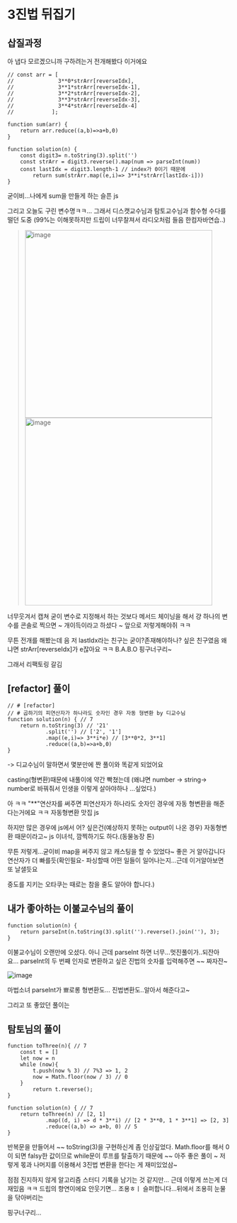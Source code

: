 # 3진법 뒤집기

## 삽질과정
아 냅다 모르겠으니까 구하려는거 전개해봤다 이거에요
```
// const arr = [
//              3**0*strArr[reverseIdx],
//              3**1*strArr[reverseIdx-1],
//              3**2*strArr[reverseIdx-2],
//              3**3*strArr[reverseIdx-3],
//              3**4*strArr[reverseIdx-4]
//            ];

function sum(arr) {
    return arr.reduce((a,b)=>a+b,0)
}

function solution(n) {
    const digit3= n.toString(3).split('')
    const strArr = digit3.reverse().map(num => parseInt(num))
    const lastIdx = digit3.length-1 // index가 0이기 때문에
        return sum(strArr.map((e,i)=> 3**i*strArr[lastIdx-i]))
}
```


굳이비...나에게 sum을 만들게 하는 슬픈 js

그리고 오늘도 구린 변수명ㅋㅋ... 그래서 디스캣교수님과 탐토교수님과 함수형 수다를 떨던 도중 (99%는 이해못하지만 드립이 너무찰져서 라디오처럼 들음 한컴자바연습..)

> <img width="423" alt="image" src="https://user-images.githubusercontent.com/91370858/164952685-c0a830f8-b5bc-43ab-93ff-75030497ccd7.png">
> <img width="423" alt="image" src="https://user-images.githubusercontent.com/91370858/164952714-b4e98632-ac42-4024-8302-f25de72c30f2.png">

너무웃겨서 캡쳐
굳이 변수로 지정해서 하는 것보다 메서드 체이닝을 해서 걍 하나의 변수를 콘솔로 찍으면 ~ 개이득이라고 하셨다 ~ 앞으로 저렇게해야쥐 ㅋㅋ

무튼 전개를 해봤는데 음 저 lastIdx라는 친구는 굳이?존재해야하나? 싶은 친구였음 왜냐면 strArr[reverseIdx]가 e잖아요 ㅋㅋ B.A.B.O 핑구너구리~

그래서 리팩토링 갈김

## [refactor] 풀이
```
// # [refactor]
// # 곱하기의 피연산자가 하나라도 숫자인 경우 자동 형변환 by 디교수님
function solution(n) { // 7
    return n.toString(3) // '21'
            .split('') // ['2', '1']
            .map((e,i)=> 3**i*e) // [3**0*2, 3**1]
            .reduce((a,b)=>a+b,0)
}
```
-> 디교수님이 말하면서 몇분만에 짠 풀이와 똑같게 되었어요

casting(형변환)때문에 내풀이에 약간 빡쳤는데 (왜냐면 number -> string-> number로 바꿔줘서 인생을 이렇게 살아야하나 ...싶었다.)

아 ㅋㅋ "**"연산자를 써주면 피연산자가 하나라도 숫자인 경우에 자동 형변환을 해준다는거에요 ㅋㅋ 자동형변환 맛집 js

하지만 많은 경우에 js에서 어? 싶은건(예상하지 못하는 output이 나온 경우) 자동형변환 때문이라고~ js 이녀석, 깜찍하기도 하다.(동물농장 톤)

무튼 저렇게...굳이비 map을 써주지 않고 캐스팅을 할 수 있었다~ 좋은 거 알아갑니다 연산자가 더 빠를듯(확인필요- 파싱할때 어떤 일들이 일어나는지...근데 이거알아보면 또 날샐듯요 

중도를 지키는 오타쿠는 때로는 참을 줄도 알아야 합니다.)


## 내가 좋아하는 이불교수님의 풀이
```
function solution(n) {
    return parseInt(n.toString(3).split('').reverse().join(''), 3);
}
```

이불교수님이 오랜만에 오셨다. 아니 근데 parseInt 하면 너무...멋진풀이가..되잔아요... parseInt의 두 번째 인자로 변환하고 싶은 진법의 숫자를 입력해주면 ~~ 짜자잔~

![image](https://user-images.githubusercontent.com/91370858/164953153-8b23c8d0-2194-49b3-b392-6cdb25bf1892.png)

마법소녀 parseInt가 뾰로롱 형변환도... 진법변환도..알아서 해준다고~

그리고 또 좋았던 풀이는
## 탐토님의 풀이
```
function toThree(n){ // 7
    const t = []
    let now = n
    while (now){
        t.push(now % 3) // 7%3 => 1, 2
        now = Math.floor(now / 3) // 0
    }
		return t.reverse();
}

function solution(n) { // 7
    return toThree(n) // [2, 1]
			.map((d, i) => d * 3**i) // [2 * 3**0, 1 * 3**1] => [2, 3]
			.reduce((a,b) => a+b, 0) // 5
}
```

반복문을 만들어서 ~~ toString(3)을 구현하신게 좀 인상깊었다. Math.floor를 해서 0이 되면 falsy한 값이므로 while문이 루프를 탈출하기 때문에 ~~ 아주 좋은 풀이 ~
저렇게 몫과 나머지를 이용해서 3진법 변환을 한다는 게 재미있었삼~

점점 진지하지 않게 알고리즘 스터디 기록을 남기는 것 같지만... 근데 이렇게 쓰는게 더 재밌음 ㅋㅋ 드립의 향연이에요 안웃기면... 조용ㅎㅣ 슬퍼합니다...뒤에서 조용히 눈물을 닦아버리는

핑구너구리... 

